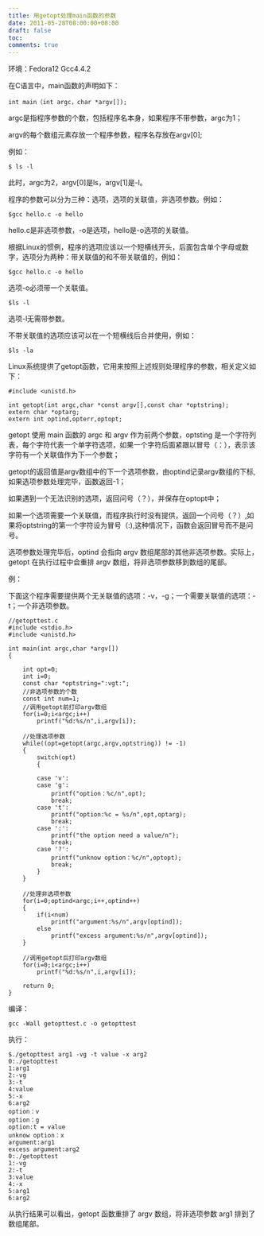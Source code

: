 ```yaml
---
title: 用getopt处理main函数的参数
date: 2011-05-28T08:00:00+08:00
draft: false
toc:
comments: true
---
```



环境：Fedora12  Gcc4.4.2
 
在C语言中，main函数的声明如下：

	int main（int argc，char *argv[]);

argc是指程序参数的个数，包括程序名本身，如果程序不带参数，argc为1；

argv的每个数组元素存放一个程序参数，程序名存放在argv[0];

例如：

	$ ls -l

此时，argc为2，argv[0]是ls，argv[1]是-l。
 
 
程序的参数可以分为三种：选项，选项的关联值，非选项参数。例如：

	$gcc hello.c -o hello  

hello.c是非选项参数，-o是选项，hello是-o选项的关联值。

根据Linux的惯例，程序的选项应该以一个短横线开头，后面包含单个字母或数字，选项分为两种：带关联值的和不带关联值的，例如：
 
	$gcc hello.c -o hello

选项-o必须带一个关联值。

	$ls -l

选项-l无需带参数。

不带关联值的选项应该可以在一个短横线后合并使用，例如：

	$ls -la
 
Linux系统提供了getopt函数，它用来按照上述规则处理程序的参数，相关定义如下：

	#include <unistd.h>
	 
	int getopt(int argc,char *const argv[],const char *optstring);
	extern char *optarg;
	extern int optind,opterr,optopt;
 
getopt 使用 main 函数的 argc 和 argv 作为前两个参数，optsting 是一个字符列表，每个字符代表一个单字符选项，如果一个字符后面紧跟以冒号（：），表示该字符有一个关联值作为下一个参数；
 
getopt的返回值是argv数组中的下一个选项参数，由optind记录argv数组的下标,如果选项参数处理完毕，函数返回-1；

如果遇到一个无法识别的选项，返回问号（？），并保存在optopt中；

如果一个选项需要一个关联值，而程序执行时没有提供，返回一个问号（？）,如果将optstring的第一个字符设为冒号（:),这种情况下，函数会返回冒号而不是问号。
 
选项参数处理完毕后，optind 会指向 argv 数组尾部的其他非选项参数。实际上，getopt 在执行过程中会重排 argv 数组，将非选项参数移到数组的尾部。
 
例：

下面这个程序需要提供两个无关联值的选项：-v，-g；一个需要关联值的选项：-t；一个非选项参数。

	//getopttest.c
	#include <stdio.h>
	#include <unistd.h>
	
	int main(int argc,char *argv[])
	{
	
		int opt=0;
		int i=0;
	    const char *optstring=":vgt:";
	    //非选项参数的个数
	    const int num=1;
	    //调用getopt前打印argv数组
	    for(i=0;i<argc;i++)
	    	printf("%d:%s/n",i,argv[i]);
	
	    //处理选项参数
	    while((opt=getopt(argc,argv,optstring)) != -1)
	    {
			switch(opt)
			{
	
			case 'v':
			case 'g':
				printf("option：%c/n",opt);
				break;
			case 't':
				printf("option:%c = %s/n",opt,optarg);
				break;
			case ':':
				printf("the option need a value/n");
				break;
			case '?':
				printf("unknow option：%c/n",optopt);
				break;
	    	}
	    }
	
	    //处理非选项参数
	    for(i=0;optind<argc;i++,optind++)
	    {
	    	if(i<num)
	    		printf("argument:%s/n",argv[optind]);
	    	else
	    		printf("excess argument:%s/n",argv[optind]);
	    }
	
	    //调用getopt后打印argv数组
	    for(i=0;i<argc;i++)
	    	printf("%d:%s/n",i,argv[i]);
	
	    return 0;
	}

编译：

	gcc -Wall getopttest.c -o getopttest

执行：

	$./getopttest arg1 -vg -t value -x arg2
	0:./getopttest
	1:arg1
	2:-vg
	3:-t
	4:value
	5:-x
	6:arg2
	option：v
	option：g
	option:t = value
	unknow option：x
	argument:arg1
	excess argument:arg2
	0:./getopttest
	1:-vg
	2:-t
	3:value
	4:-x
	5:arg1
	6:arg2
 
从执行结果可以看出，getopt 函数重排了 argv 数组，将非选项参数 arg1 排到了数组尾部。
